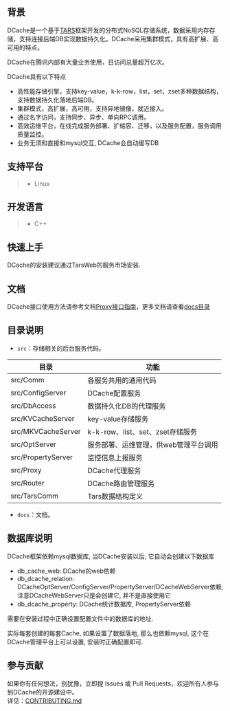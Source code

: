 ## 背景

DCache是一个基于[TARS](https://github.com/TarsCloud/Tars)框架开发的分布式NoSQL存储系统，数据采用内存存储，支持连接后端DB实现数据持久化。DCache采用集群模式，具有高扩展、高可用的特点。

DCache在腾讯内部有大量业务使用，日访问总量超万亿次。

DCache具有以下特点

* 高性能存储引擎，支持key-value，k-k-row，list，set，zset多种数据结构，支持数据持久化落地后端DB。
* 集群模式，高扩展，高可用，支持异地镜像，就近接入。
* 通过名字访问，支持同步、异步、单向RPC调用。
* 高效运维平台，在线完成服务部署、扩缩容、迁移，以及服务配置，服务调用质量监控。
* 业务无须和直接和mysql交互, DCache会自动缓写DB

## 支持平台

> * Linux

## 开发语言

> * C++

## 快速上手

DCache的安装建议通过TarsWeb的服务市场安装.

## 文档

DCache接口使用方法请参考文档[Proxy接口指南](docs/proxy_api_guide.md)，更多文档请查看[docs目录](docs/README.md)

## 目录说明

* ```src```：存储相关的后台服务代码。

目录 |功能
------------------|----------------
src/Comm           |各服务共用的通用代码
src/ConfigServer   |DCache配置服务
src/DbAccess       |数据持久化DB的代理服务
src/KVCacheServer  |key-value存储服务
src/MKVCacheServer |k-k-row、list、set、zset存储服务
src/OptServer      |服务部署、运维管理，供web管理平台调用
src/PropertyServer |监控信息上报服务
src/Proxy          |DCache代理服务
src/Router         |DCache路由管理服务
src/TarsComm       |Tars数据结构定义

* ```docs```：文档。

## 数据库说明

DCache框架依赖mysql数据库, 当DCache安装以后, 它自动会创建以下数据库
- db_cache_web: DCache的web依赖
- db_dcache_relation: DCacheOptServer/ConfigServer/PropertyServer/DCacheWebServer依赖, 注意DCacheWebServer只是会创建它, 并不是直接使用它
- db_dcache_property: DCache统计数据库, PropertyServer依赖

需要在安装过程中正确设置配置文件中的数据库的地址.

实际每套创建的每套Cache, 如果设置了数据落地, 那么也依赖mysql, 这个在DCache管理平台上可以设置, 安装时正确配置即可.

## 参与贡献

如果你有任何想法，别犹豫，立即提 Issues 或 Pull Requests，欢迎所有人参与到DCache的开源建设中。<br>详见：[CONTRIBUTING.md](./CONTRIBUTING.md)

